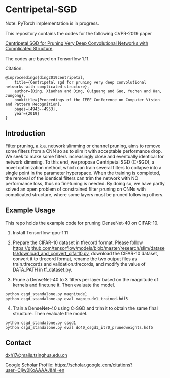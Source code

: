 # Centripetal-SGD

Note: PyTorch implementation is in progress.

This repository contains the codes for the following CVPR-2019 paper 

[Centripetal SGD for Pruning Very Deep Convolutional Networks with Complicated Structure](http://openaccess.thecvf.com/content_CVPR_2019/html/Ding_Centripetal_SGD_for_Pruning_Very_Deep_Convolutional_Networks_With_Complicated_CVPR_2019_paper.html).

The codes are based on Tensorflow 1.11.

Citation:

	@inproceedings{ding2019centripetal,
  		title={Centripetal sgd for pruning very deep convolutional networks with complicated structure},
  		author={Ding, Xiaohan and Ding, Guiguang and Guo, Yuchen and Han, Jungong},
  		booktitle={Proceedings of the IEEE Conference on Computer Vision and Pattern Recognition},
  		pages={4943--4953},
  		year={2019}
	}

## Introduction

Filter pruning, a.k.a. network slimming or channel pruning, aims to remove some filters from a CNN so as to slim it with acceptable performance drop. We seek to make some filters increasingly close and eventually identical for network slimming. To this end, we propose Centripetal SGD (C-SGD), a novel optimization method, which can train several filters to collapse into a single point in the parameter hyperspace. When the training is completed, the removal of the identical filters can trim the network with NO performance
loss, thus no finetuning is needed. By doing so, we have partly solved an open problem of constrained filter pruning on CNNs with complicated structure, where some layers must be pruned following others.


## Example Usage
  
This repo holds the example code for pruning DenseNet-40 on CIFAR-10. 

1. Install Tensorflow-gpu-1.11

2. Prepare the CIFAR-10 dataset in tfrecord format. Please follow https://github.com/tensorflow/models/blob/master/research/slim/datasets/download_and_convert_cifar10.py, download the CIFAR-10 dataset, convert it to tfrecord format, rename the two output files as train.tfrecords and validation.tfrecords, and modify the value of DATA_PATH in tf_dataset.py.

3. Prune a DenseNet-40 to 3 filters per layer based on the magnitude of kernels and finetune it. Then evaluate the model.

```
python csgd_standalone.py magnitude1
python csgd_standalone.py eval magnitude1_trained.hdf5
```

4. Train a DenseNet-40 using C-SGD and trim it to obtain the same final structure. Then evaluate the model.

```
python csgd_standalone.py csgd1
python csgd_standalone.py eval dc40_csgd1_itr0_prunedweights.hdf5
```

## Contact
dxh17@mails.tsinghua.edu.cn

Google Scholar Profile: https://scholar.google.com/citations?user=CIjw0KoAAAAJ&hl=en
